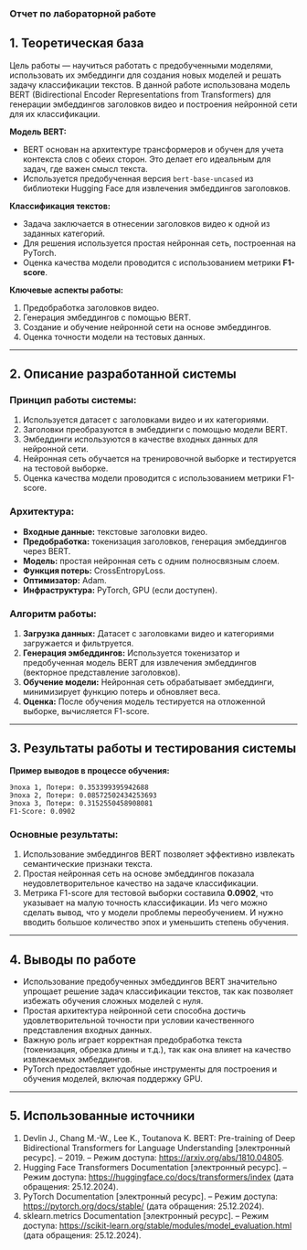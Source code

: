 ### **Отчет по лабораторной работе**

## **1. Теоретическая база**

Цель работы — научиться работать с предобученными моделями, использовать их эмбеддинги для создания новых моделей и решать задачу классификации текстов. В данной работе использована модель BERT (Bidirectional Encoder Representations from Transformers) для генерации эмбеддингов заголовков видео и построения нейронной сети для их классификации.

**Модель BERT:**
- BERT основан на архитектуре трансформеров и обучен для учета контекста слов с обеих сторон. Это делает его идеальным для задач, где важен смысл текста.
- Используется предобученная версия `bert-base-uncased` из библиотеки Hugging Face для извлечения эмбеддингов заголовков.

**Классификация текстов:**
- Задача заключается в отнесении заголовков видео к одной из заданных категорий.
- Для решения используется простая нейронная сеть, построенная на PyTorch.
- Оценка качества модели проводится с использованием метрики **F1-score**.

**Ключевые аспекты работы:**
1. Предобработка заголовков видео.
2. Генерация эмбеддингов с помощью BERT.
3. Создание и обучение нейронной сети на основе эмбеддингов.
4. Оценка точности модели на тестовых данных.

---

## **2. Описание разработанной системы**

### **Принцип работы системы:**
1. Используется датасет с заголовками видео и их категориями.
2. Заголовки преобразуются в эмбеддинги с помощью модели BERT.
3. Эмбеддинги используются в качестве входных данных для нейронной сети.
4. Нейронная сеть обучается на тренировочной выборке и тестируется на тестовой выборке.
5. Оценка качества модели проводится с использованием метрики F1-score.

### **Архитектура:**
- **Входные данные:** текстовые заголовки видео.
- **Предобработка:** токенизация заголовков, генерация эмбеддингов через BERT.
- **Модель:** простая нейронная сеть с одним полносвязным слоем.
- **Функция потерь:** CrossEntropyLoss.
- **Оптимизатор:** Adam.
- **Инфраструктура:** PyTorch, GPU (если доступен).

### **Алгоритм работы:**
1. **Загрузка данных:** Датасет с заголовками видео и категориями загружается и фильтруется.
2. **Генерация эмбеддингов:** Используется токенизатор и предобученная модель BERT для извлечения эмбеддингов (векторное представление заголовков).
3. **Обучение модели:** Нейронная сеть обрабатывает эмбеддинги, минимизирует функцию потерь и обновляет веса.
4. **Оценка:** После обучения модель тестируется на отложенной выборке, вычисляется F1-score.

---

## **3. Результаты работы и тестирования системы**

**Пример выводов в процессе обучения:**
```
Эпоха 1, Потери: 0.353399395942688
Эпоха 2, Потери: 0.08572502434253693
Эпоха 3, Потери: 0.3152550458908081
F1-Score: 0.0902
```

### **Основные результаты:**
1. Использование эмбеддингов BERT позволяет эффективно извлекать семантические признаки текста.
2. Простая нейронная сеть на основе эмбеддингов показала неудовлетворительное качество на задаче классификации.
3. Метрика F1-score для тестовой выборки составила **0.0902**, что указывает на малую точность классификации. Из чего можно сделать вывод, что у модели проблемы переобучением. И нужно вводить большое количество эпох и уменьшить степень обучения.

---

## **4. Выводы по работе**

- Использование предобученных эмбеддингов BERT значительно упрощает решение задач классификации текстов, так как позволяет избежать обучения сложных моделей с нуля.
- Простая архитектура нейронной сети способна достичь удовлетворительной точности при условии качественного представления входных данных.
- Важную роль играет корректная предобработка текста (токенизация, обрезка длины и т.д.), так как она влияет на качество извлекаемых эмбеддингов.
- PyTorch предоставляет удобные инструменты для построения и обучения моделей, включая поддержку GPU.

---

## **5. Использованные источники**

1. Devlin J., Chang M.-W., Lee K., Toutanova K. BERT: Pre-training of Deep Bidirectional Transformers for Language Understanding [электронный ресурс]. – 2019. – Режим доступа: https://arxiv.org/abs/1810.04805.
2. Hugging Face Transformers Documentation [электронный ресурс]. – Режим доступа: https://huggingface.co/docs/transformers/index (дата обращения: 25.12.2024).
3. PyTorch Documentation [электронный ресурс]. – Режим доступа: https://pytorch.org/docs/stable/ (дата обращения: 25.12.2024).
4. sklearn.metrics Documentation [электронный ресурс]. – Режим доступа: https://scikit-learn.org/stable/modules/model_evaluation.html (дата обращения: 25.12.2024). 

